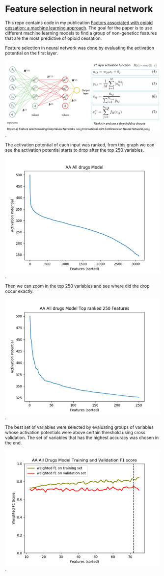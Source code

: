 # Feature selection in neural network

This repo contains code in my publication [Factors associated with opioid cessation: a machine learning approach](https://www.biorxiv.org/content/10.1101/734889v1). The goal for the paper is to use different machine learning models to find a group of non-geneticc features that are the most predictive of opioid cessation.


Feature selection in neural network was done by evaluating the activation potential on the first layer. 

![Neural network](NN_basic.png).

The activation potential of each input was ranked, from this graph we can see the activation potential starts to drop after the top 250 variables. 

![activation potential](plots/aa_all_drug_action_potential_graph.png).

Then we can zoom in the top 250 variables and see where did the drop occur exactly. 

![activation potential zoom in](plots/aa_all_drug_action_potential_graph_zoomed_in.png).

The best set of variables were selected by evaluating groups of variables whose activation potentials were above certain threshold using cross validation. The set of variables that has the highest accuracy was chosen in the end. 

![cv error](plots/aa_all_drug_training_and_val_weighted_f1.png). 
